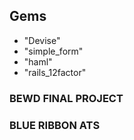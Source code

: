 ## Gems
* "Devise"
* "simple_form"
* "haml"
* "rails_12factor"

### BEWD FINAL PROJECT
### BLUE RIBBON ATS